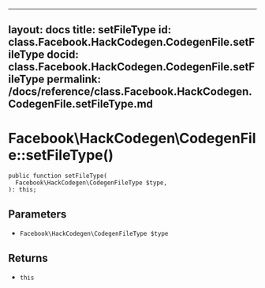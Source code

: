 
***

layout: docs
title: setFileType
id: class.Facebook.HackCodegen.CodegenFile.setFileType
docid: class.Facebook.HackCodegen.CodegenFile.setFileType
permalink: /docs/reference/class.Facebook.HackCodegen.CodegenFile.setFileType.md
---







# Facebook\\HackCodegen\\CodegenFile::setFileType()




``` Hack
public function setFileType(
  Facebook\HackCodegen\CodegenFileType $type,
): this;
```




## Parameters




* ` Facebook\HackCodegen\CodegenFileType $type `




## Returns




- ` this `